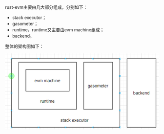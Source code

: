 rust-evm主要由几大部分组成，分别如下：
* stack executor；
* gasometer；
* runtime，runtime又主要由evm machine组成；
* backend。

整体的架构图如下：

![rust-evm架构图](assets/架构.PNG)
